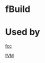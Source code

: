 # fBuild
Used by
==================
   [fcc](https://github.com/theffps/fcc) 
   
 [fVM](https://github.com/theffps/fVM) 